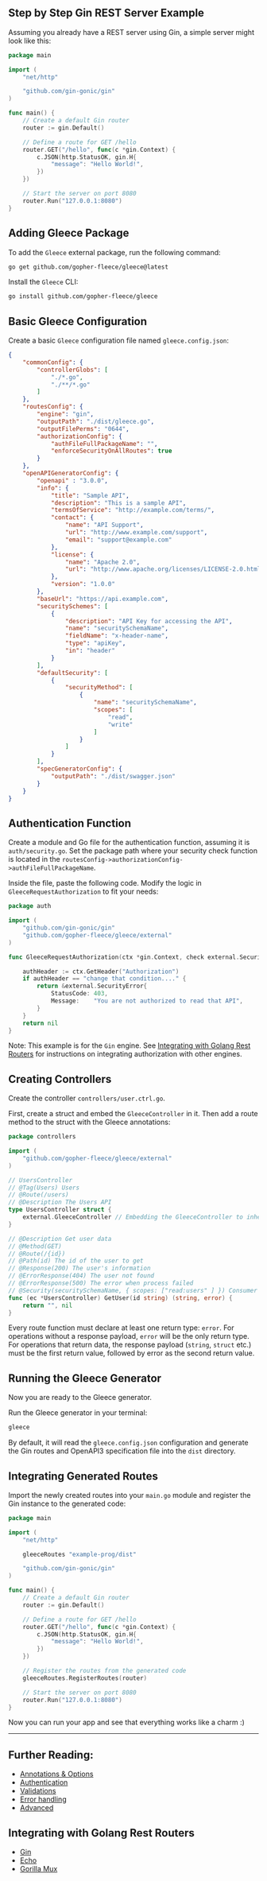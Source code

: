 ## Step by Step Gin REST Server Example

Assuming you already have a REST server using Gin, a simple server might look like this:
```go
package main

import (
    "net/http"

    "github.com/gin-gonic/gin"
)

func main() {
    // Create a default Gin router
    router := gin.Default()

    // Define a route for GET /hello
    router.GET("/hello", func(c *gin.Context) {
        c.JSON(http.StatusOK, gin.H{
            "message": "Hello World!",
        })
    })

    // Start the server on port 8080
    router.Run("127.0.0.1:8080")
}
```

## Adding Gleece Package

To add the `Gleece` external package, run the following command:

```bash
go get github.com/gopher-fleece/gleece@latest
```

Install the `Gleece` CLI:

```bash
go install github.com/gopher-fleece/gleece
```

## Basic Gleece Configuration

Create a basic `Gleece` configuration file named `gleece.config.json`:
```json
{
	"commonConfig": {
		"controllerGlobs": [
			"./*.go",
			"./**/*.go"
		]
	},
	"routesConfig": {
		"engine": "gin",
		"outputPath": "./dist/gleece.go",
		"outputFilePerms": "0644",
		"authorizationConfig": {
			"authFileFullPackageName": "",
			"enforceSecurityOnAllRoutes": true
		}
	},
	"openAPIGeneratorConfig": {
		"openapi" : "3.0.0",
		"info": {
			"title": "Sample API",
			"description": "This is a sample API",
			"termsOfService": "http://example.com/terms/",
			"contact": {
				"name": "API Support",
				"url": "http://www.example.com/support",
				"email": "support@example.com"
			},
			"license": {
				"name": "Apache 2.0",
				"url": "http://www.apache.org/licenses/LICENSE-2.0.html"
			},
			"version": "1.0.0"
		},
		"baseUrl": "https://api.example.com",
		"securitySchemes": [
			{
				"description": "API Key for accessing the API",
				"name": "securitySchemaName",
				"fieldName": "x-header-name",
				"type": "apiKey",
				"in": "header"
			}
		],
		"defaultSecurity": [
			{
				"securityMethod": [
					{
						"name": "securitySchemaName",
						"scopes": [
							"read",
							"write"
						]
					}
				]
			}
		],
		"specGeneratorConfig": {
			"outputPath": "./dist/swagger.json"
		}
	}
}
```

## Authentication Function

Create a module and Go file for the authentication function, assuming it is `auth/security.go`. Set the package path where your security check function is located in the `routesConfig->authorizationConfig->authFileFullPackageName`.

Inside the file, paste the following code. Modify the logic in `GleeceRequestAuthorization` to fit your needs:

```go
package auth

import (
	"github.com/gin-gonic/gin"
	"github.com/gopher-fleece/gleece/external"
)

func GleeceRequestAuthorization(ctx *gin.Context, check external.SecurityCheck) *external.SecurityError {

	authHeader := ctx.GetHeader("Authorization")
	if authHeader == "change that condition...." {
		return &external.SecurityError{
			StatusCode: 403,
			Message:    "You are not authorized to read that API",
		}
	}
	return nil
}
```

Note: This example is for the `Gin` engine. See [Integrating with Golang Rest Routers](#Integrating-with-Golang-Rest-Routers) for instructions on integrating authorization with other engines.

## Creating Controllers

Create the controller `controllers/user.ctrl.go`.

First, create a struct and embed the `GleeceController` in it. Then add a route method to the struct with the Gleece annotations:

```go
package controllers

import (
	"github.com/gopher-fleece/gleece/external"
)

// UsersController
// @Tag(Users) Users
// @Route(/users)
// @Description The Users API
type UsersController struct {
	external.GleeceController // Embedding the GleeceController to inherit its methods
}

// @Description Get user data
// @Method(GET)
// @Route(/{id})
// @Path(id) The id of the user to get
// @Response(200) The user's information
// @ErrorResponse(404) The user not found
// @ErrorResponse(500) The error when process failed
// @Security(securitySchemaName, { scopes: ["read:users" ] }) Consumer should pass this security schema
func (ec *UsersController) GetUser(id string) (string, error) {
	return "", nil
}
```

Every route function must declare at least one return type: `error`. For operations without a response payload, `error` will be the only return type. For operations that return data, the response payload (`string`, `struct` etc.) must be the first return value, followed by error as the second return value.


## Running the Gleece Generator

Now you are ready to the Gleece generator.

Run the Gleece generator in your terminal:
```bash
gleece
```

By default, it will read the `gleece.config.json` configuration and generate the Gin routes and OpenAPI3 specification file into the `dist` directory.

## Integrating Generated Routes

Import the newly created routes into your `main.go` module and register the Gin instance to the generated code:

```go
package main

import (
    "net/http"

    gleeceRoutes "example-prog/dist"

    "github.com/gin-gonic/gin"
)

func main() {
    // Create a default Gin router
    router := gin.Default()

    // Define a route for GET /hello
    router.GET("/hello", func(c *gin.Context) {
        c.JSON(http.StatusOK, gin.H{
            "message": "Hello World!",
        })
    })

    // Register the routes from the generated code
    gleeceRoutes.RegisterRoutes(router)

    // Start the server on port 8080
    router.Run("127.0.0.1:8080")
}
```

Now you can run your app and see that everything works like a charm :)

---

## Further Reading:
- [Annotations & Options](./ANNOTATIONS.md)
- [Authentication](./AUTHENTICATION.md)
- [Validations](./VALIDATION.md) 
- [Error handling](./SECURITY.md)
- [Advanced](./ADVANCED.md)

## Integrating with Golang Rest Routers 

- [Gin](./GIN_INTEGRATION.md)
- [Echo](./ECHO_INTEGRATION.md)
- [Gorilla Mux](./MUX_INTEGRATION.md)
